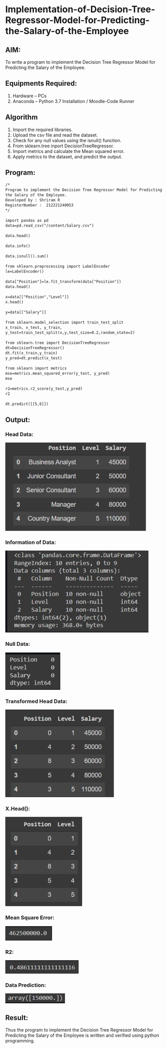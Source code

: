 # Implementation-of-Decision-Tree-Regressor-Model-for-Predicting-the-Salary-of-the-Employee

## AIM:
To write a program to implement the Decision Tree Regressor Model for Predicting the Salary of the Employee.

## Equipments Required:
1. Hardware – PCs
2. Anaconda – Python 3.7 Installation / Moodle-Code Runner

## Algorithm
1. Import the required libraries.
2. Upload the csv file and read the dataset.
3. Check for any null values using the isnull() function.
4. From sklearn.tree inport DecisionTreeRegressor.
5. Import metrics and calculate the Mean squared error.
6. Apply metrics to the dataset, and predict the output.

## Program:
```
/*
Program to implement the Decision Tree Regressor Model for Predicting the Salary of the Employee.
Developed by : Shriram R
RegisterNumber :  212221240053
*/

import pandas as pd
data=pd.read_csv("/content/Salary.csv")

data.head()

data.info()

data.isnull().sum()

from sklearn.preprocessing import LabelEncoder
le=LabelEncoder()

data["Position"]=le.fit_transform(data["Position"])
data.head()

x=data[["Position","Level"]]
x.head()

y=data[["Salary"]]

from sklearn.model_selection import train_test_split
x_train, x_test, y_train, y_test=train_test_split(x,y,test_size=0.2,random_state=2)

from sklearn.tree import DecisionTreeRegressor
dt=DecisionTreeRegressor()
dt.fit(x_train,y_train)
y_pred=dt.predict(x_test)

from sklearn import metrics
mse=metrics.mean_squared_error(y_test, y_pred)
mse

r2=metrics.r2_score(y_test,y_pred)
r2

dt.predict([[5,6]])

```

## Output:
### Head Data:
![Decision Tree Regressor Model for Predicting the Salary of the Employee](headdata.png)
### Information of Data:

![Decision Tree Regressor Model for Predicting the Salary of the Employee](information1.png)
### Null Data:

![Decision Tree Regressor Model for Predicting the Salary of the Employee](null.png)
### Transformed Head Data:
![Decision Tree Regressor Model for Predicting the Salary of the Employee](transformedheaddata.png)
### X.Head():
![Decision Tree Regressor Model for Predicting the Salary of the Employee](x.head.png)
### Mean Square Error:
![Decision Tree Regressor Model for Predicting the Salary of the Employee](meansquare.png)
### R2:
![Decision Tree Regressor Model for Predicting the Salary of the Employee](r2.png)
### Data Prediction:
![Decision Tree Regressor Model for Predicting the Salary of the Employee](datapred.png)


## Result:
Thus the program to implement the Decision Tree Regressor Model for Predicting the Salary of the Employee is written and verified using python programming.

